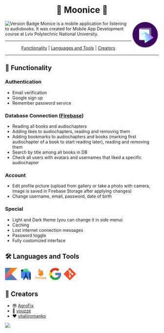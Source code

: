 <h1 align="center">📖 Moonice 📖</h1>
<img align="right" width="90" height="90"
     alt="Book with play button, Moonice logo"
     src="https://github.com/vitaliiromanko/Moonice/blob/master/app/src/main/res/mipmap-hdpi/ic_moonice_icon_round.png?raw=true">
<img src="https://img.shields.io/badge/version-1.0.0-blueviolet?style=for-the-badge" alt="Version Badge">
Monice is a mobile application for listening to audiobooks. It was created for Mobile App Development course at Lviv Polytechnic National University. 

<hr>

<div align="center"> 
  <a href="#-functionality">Functionality</a><span margin="10px"> |
  <a href="#-languages-and-tools">Languages and Tools</a> |
  <a href="#-creators">Creators</a>
</div>

<hr>  
  
## 📱 Functionality

### Authentication
* Email verification
* Google sign up
* Remember password service

[Firebase]:         https://firebase.google.com

### Database Connection ([Firebase])
* Reading all books and audiochapters
* Adding likes to audiochapters, reading and removing them
* Adding bookmarks to audiochapters and books (marking first audiochapter of a book to start reading later), reading and removing them
* Search by title among all books in DB
* Check all users with avatars and usernames that liked a specific audiochapter

### Account
* Edit profile picture (upload from gallery or take a photo with camera, image is saved in Firebase Storage after applying changes)
* Change username, email, password, date of birth

### Special
* Light and Dark theme (you can change it in side menu)
* Caching
* Lost internet connection messages
* Password toggle
* Fully customized interface

## 🛠 Languages and Tools
<div>
  <img src="https://github.com/devicons/devicon/blob/master/icons/kotlin/kotlin-original.svg" title="Kotlin" alt="Kotlin" width="40" height="40"/>&nbsp;
  <img src="https://github.com/devicons/devicon/blob/master/icons/androidstudio/androidstudio-original.svg" title="AndroidStudio" alt="AndroidStudio" width="40" height="40"/>&nbsp;
  <img src="https://github.com/devicons/devicon/blob/master/icons/firebase/firebase-plain-wordmark.svg" title="Firebase" alt="Firebase" width="40" height="40"/>&nbsp;
  <img src="https://github.com/devicons/devicon/blob/master/icons/google/google-original.svg" title="Google" alt="Google" width="40" height="40"/>&nbsp;
  <img src="https://github.com/devicons/devicon/blob/master/icons/git/git-original.svg" title="Git" **alt="Git" width="40" height="40"/>
</div>

## 🌙 Creators
- 😎 [AgroFix](https://github.com/AgroFix)
- 🐹 [vouzze](https://github.com/vouzze)
- ❤️ [vitaliiromanko](https://github.com/vitaliiromanko)

<a href="https://github.com/vouzze/MooniceContributors/graphs/contributors">
  <img src="https://contrib.rocks/image?repo=vouzze/MooniceContributors" />
</a>
